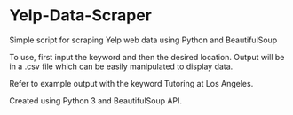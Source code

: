 # Yelp-Data-Scraper
Simple script for scraping Yelp web data using Python and BeautifulSoup

To use, first input the keyword and then the desired location.
Output will be in a .csv file which can be easily manipulated to display data.

Refer to example output with the keyword Tutoring at Los Angeles.

Created using Python 3 and BeautifulSoup API.
